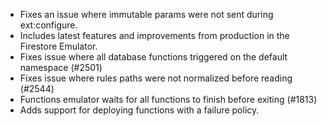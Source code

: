 - Fixes an issue where immutable params were not sent during ext:configure.
- Includes latest features and improvements from production in the Firestore Emulator.
- Fixes issue where all database functions triggered on the default namespace (#2501)
- Fixes issue where rules paths were not normalized before reading (#2544)
- Functions emulator waits for all functions to finish before exiting (#1813)
- Adds support for deploying functions with a failure policy.
